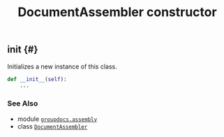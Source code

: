 ﻿---
title: DocumentAssembler constructor
second_title: GroupDocs.Assembly for Python via .NET API References
description: 
type: docs
url: /python-net/groupdocs.assembly/documentassembler/__init__/
is_root: false
weight: 10
---

## __init__ {#}

Initializes a new instance of this class.



```python
def __init__(self):
    ...
```





### See Also
* module [`groupdocs.assembly`](../../)
* class [`DocumentAssembler`](/assembly/python-net/groupdocs.assembly/documentassembler)
